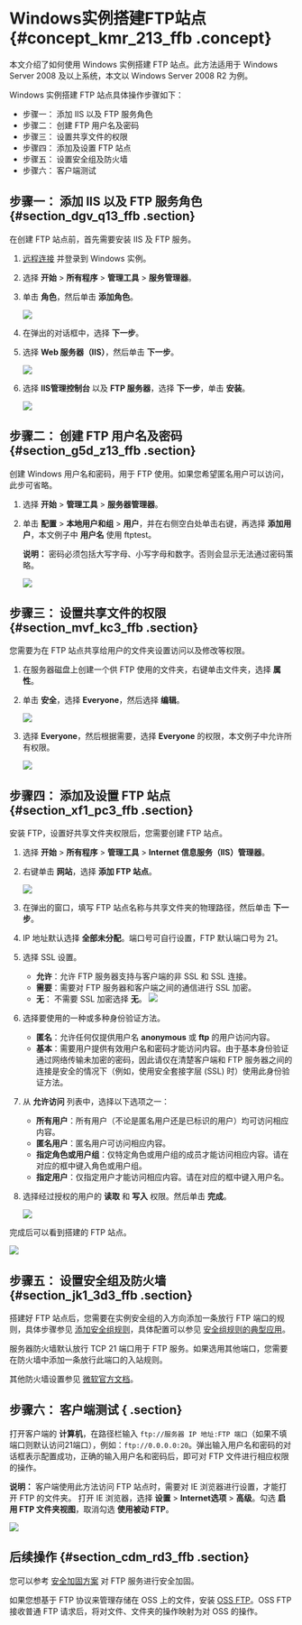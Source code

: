 # Windows实例搭建FTP站点 {#concept_kmr_213_ffb .concept}

本文介绍了如何使用 Windows 实例搭建 FTP 站点。此方法适用于 Windows Server 2008 及以上系统，本文以 Windows Server 2008 R2 为例。

Windows 实例搭建 FTP 站点具体操作步骤如下：

-   步骤一： 添加 IIS 以及 FTP 服务角色
-   步骤二： 创建 FTP 用户名及密码
-   步骤三： 设置共享文件的权限
-   步骤四： 添加及设置 FTP 站点
-   步骤五： 设置安全组及防火墙
-   步骤六： 客户端测试

## 步骤一： 添加 IIS 以及 FTP 服务角色 {#section_dgv_q13_ffb .section}

在创建 FTP 站点前，首先需要安装 IIS 及 FTP 服务。

1.  [远程连接](../../../../intl.zh-CN/用户指南/连接实例/使用软件连接Windows实例.md#) 并登录到 Windows 实例。
2.  选择 **开始** \> **所有程序** \> **管理工具** \> **服务管理器**。
3.  单击 **角色**，然后单击 **添加角色**。

    ![](http://static-aliyun-doc.oss-cn-hangzhou.aliyuncs.com/assets/img/21753/153796416912581_zh-CN.png)

4.  在弹出的对话框中，选择 **下一步**。
5.  选择 **Web 服务器（IIS）**，然后单击 **下一步**。

    ![](http://static-aliyun-doc.oss-cn-hangzhou.aliyuncs.com/assets/img/21753/153796416912582_zh-CN.png)

6.  选择 **IIS管理控制台** 以及 **FTP 服务器**，选择 **下一步**，单击 **安装**。

    ![](http://static-aliyun-doc.oss-cn-hangzhou.aliyuncs.com/assets/img/21753/153796416912583_zh-CN.png)


## 步骤二： 创建 FTP 用户名及密码 {#section_g5d_z13_ffb .section}

创建 Windows 用户名和密码，用于 FTP 使用。如果您希望匿名用户可以访问，此步可省略。

1.  选择 **开始** \> **管理工具** \> **服务器管理器**。
2.  单击 **配置** \> **本地用户和组** \> **用户**，并在右侧空白处单击右键，再选择 **添加用户**，本文例子中 **用户名** 使用 ftptest。

    **说明：** 密码必须包括大写字母、小写字母和数字。否则会显示无法通过密码策略。

    ![](http://static-aliyun-doc.oss-cn-hangzhou.aliyuncs.com/assets/img/21753/153796416912584_zh-CN.png)


## 步骤三： 设置共享文件的权限 {#section_mvf_kc3_ffb .section}

您需要为在 FTP 站点共享给用户的文件夹设置访问以及修改等权限。

1.  在服务器磁盘上创建一个供 FTP 使用的文件夹，右键单击文件夹，选择 **属性**。
2.  单击 **安全**，选择 **Everyone**，然后选择 **编辑**。

    ![](http://static-aliyun-doc.oss-cn-hangzhou.aliyuncs.com/assets/img/21753/153796416912585_zh-CN.png)

3.  选择 **Everyone**，然后根据需要，选择 **Everyone** 的权限，本文例子中允许所有权限。

    ![](http://static-aliyun-doc.oss-cn-hangzhou.aliyuncs.com/assets/img/21753/153796416912586_zh-CN.png)


## 步骤四： 添加及设置 FTP 站点 {#section_xf1_pc3_ffb .section}

安装 FTP，设置好共享文件夹权限后，您需要创建 FTP 站点。

1.  选择 **开始** \> **所有程序** \> **管理工具** \> **Internet 信息服务（IIS）管理器**。
2.  右键单击 **网站**，选择 **添加 FTP 站点**。

    ![](http://static-aliyun-doc.oss-cn-hangzhou.aliyuncs.com/assets/img/21753/153796416912587_zh-CN.png)

3.  在弹出的窗口，填写 FTP 站点名称与共享文件夹的物理路径，然后单击 **下一步**。
4.  IP 地址默认选择 **全部未分配**。端口号可自行设置，FTP 默认端口号为 21。
5.  选择 SSL 设置。

    -   **允许**：允许 FTP 服务器支持与客户端的非 SSL 和 SSL 连接。
    -   **需要**：需要对 FTP 服务器和客户端之间的通信进行 SSL 加密。
    -   **无**： 不需要 SSL 加密选择 **无**。
    ![](http://static-aliyun-doc.oss-cn-hangzhou.aliyuncs.com/assets/img/21753/153796416912588_zh-CN.png)

6.  选择要使用的一种或多种身份验证方法。
    -   **匿名**：允许任何仅提供用户名 **anonymous** 或 **ftp** 的用户访问内容。
    -   **基本**：需要用户提供有效用户名和密码才能访问内容。由于基本身份验证通过网络传输未加密的密码，因此请仅在清楚客户端和 FTP 服务器之间的连接是安全的情况下（例如，使用安全套接字层 \(SSL\) 时）使用此身份验证方法。
7.  从 **允许访问** 列表中，选择以下选项之一：
    -   **所有用户**：所有用户（不论是匿名用户还是已标识的用户）均可访问相应内容。
    -   **匿名用户**：匿名用户可访问相应内容。
    -   **指定角色或用户组**：仅特定角色或用户组的成员才能访问相应内容。请在对应的框中键入角色或用户组。
    -   **指定用户**：仅指定用户才能访问相应内容。请在对应的框中键入用户名。
8.  选择经过授权的用户的 **读取** 和 **写入** 权限。然后单击 **完成**。

    ![](http://static-aliyun-doc.oss-cn-hangzhou.aliyuncs.com/assets/img/21753/153796416912589_zh-CN.png)


完成后可以看到搭建的 FTP 站点。

![](http://static-aliyun-doc.oss-cn-hangzhou.aliyuncs.com/assets/img/21753/153796416912590_zh-CN.png)

## 步骤五： 设置安全组及防火墙 {#section_jk1_3d3_ffb .section}

搭建好 FTP 站点后，您需要在实例安全组的入方向添加一条放行 FTP 端口的规则，具体步骤参见 [添加安全组规则](../../../../intl.zh-CN/用户指南/安全组/添加安全组规则.md#)，具体配置可以参见 [安全组规则的典型应用](../../../../intl.zh-CN/用户指南/安全组/安全组规则的典型应用.md#)。

服务器防火墙默认放行 TCP 21 端口用于 FTP 服务。如果选用其他端口，您需要在防火墙中添加一条放行此端口的入站规则。

其他防火墙设置参见 [微软官方文档](https://technet.microsoft.com/zh-cn/library/hh831655(v=ws.11).aspx#Step4)。

## 步骤六： 客户端测试 { .section}

打开客户端的 **计算机**，在路径栏输入 `ftp://服务器 IP 地址:FTP 端口`（如果不填端口则默认访问21端口），例如：`ftp://0.0.0.0:20`。弹出输入用户名和密码的对话框表示配置成功，正确的输入用户名和密码后，即可对 FTP 文件进行相应权限的操作。

**说明：** 客户端使用此方法访问 FTP 站点时，需要对 IE 浏览器进行设置，才能打开 FTP 的文件夹。 打开 IE 浏览器，选择 **设置** \> **Internet选项** \> **高级**。勾选 **启用 FTP 文件夹视图**，取消勾选 **使用被动 FTP**。

![](http://static-aliyun-doc.oss-cn-hangzhou.aliyuncs.com/assets/img/21753/153796416912591_zh-CN.png)

## 后续操作 {#section_cdm_rd3_ffb .section}

您可以参考 [安全加固方案](https://www.alibabacloud.com/help/zh/doc-detail/37452.htm) 对 FTP 服务进行安全加固。

如果您想基于 FTP 协议来管理存储在 OSS 上的文件，安装 [OSS FTP](https://www.alibabacloud.com/help/zh/doc-detail/32190.htm)。OSS FTP 接收普通 FTP 请求后，将对文件、文件夹的操作映射为对 OSS 的操作。


